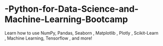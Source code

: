 # -Python-for-Data-Science-and-Machine-Learning-Bootcamp
Learn how to use NumPy, Pandas, Seaborn , Matplotlib , Plotly , Scikit-Learn , Machine Learning, Tensorflow , and more!
